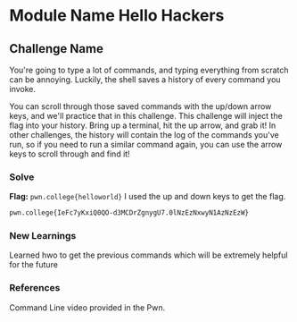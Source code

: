 # Module Name Hello Hackers

## Challenge Name
You're going to type a lot of commands, and typing everything from scratch can be annoying. Luckily, the shell saves a history of every command you invoke.

You can scroll through those saved commands with the up/down arrow keys, and we'll practice that in this challenge. This challenge will inject the flag into your history. Bring up a terminal, hit the up arrow, and grab it! In other challenges, the history will contain the log of the commands you've run, so if you need to run a similar command again, you can use the arrow keys to scroll through and find it!
### Solve
**Flag:** `pwn.college{helloworld}`
I used the up and down keys to get the flag.
```bash
pwn.college{IeFc7yKxiQ0QO-d3MCDrZgnygU7.0lNzEzNxwyN1AzNzEzW}
```

### New Learnings
Learned hwo to get the previous commands which will be extremely helpful for the future
### References 
Command Line video provided in the Pwn.
